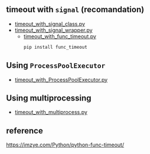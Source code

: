 
## timeout with `signal` (recomandation)
* [timeout_with_signal_class.py](./timeout_with_signal_class.py)
* [timeout_with_signal_wrapper.py](./timeout_with_signal_wrapper.py)
  * [timeout_with_func_timeout.py](./timeout_with_func_timeout.py)
    ```bash
    pip install func_timeout
    ```


## Using `ProcessPoolExecutor`
* [timeout_with_ProcessPoolExecutor.py](./timeout_with_ProcessPoolExecutor.py)

## Using multiprocessing
* [timeout_with_multiprocess.py](./timeout_with_multiprocess.py)

## reference
https://imzye.com/Python/python-func-timeout/